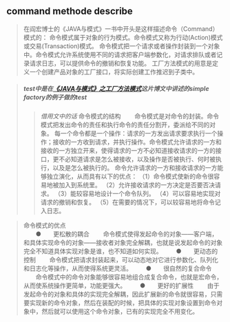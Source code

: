 
## command methode describe
>在阎宏博士的《JAVA与模式》一书中开头是这样描述命令（Command）模式的：
命令模式属于对象的行为模式。命令模式又称为行动(Action)模式或交易(Transaction)模式。
命令模式把一个请求或者操作封装到一个对象中。命令模式允许系统使用不同的请求把客户端参数化，对请求排队或者记录请求日志，可以提供命令的撤销和恢复功能。
工厂方法模式的用意是定义一个创建产品对象的工厂接口，将实际创建工作推迟到子类中。

>##### test中是在[《JAVA与模式》之工厂方法模式](http://www.cnblogs.com/java-my-life/archive/2012/03/25/2416227.html/)这片博文中讲述的simple factory的例子做的test
>>  *借用文中的话*
命令模式的结构
　　命令模式是对命令的封装。命令模式把发出命令的责任和执行命令的责任分割开，委派给不同的对象。
每一个命令都是一个操作：请求的一方发出请求要求执行一个操作；接收的一方收到请求，并执行操作。命令模式允许请求的一方和接收的一方独立开来，使得请求的一方不必知道接收请求的一方的接口，更不必知道请求是怎么被接收，以及操作是否被执行、何时被执行，以及是怎么被执行的。
命令允许请求的一方和接收请求的一方能够独立演化，从而具有以下的优点：
（1）命令模式使新的命令很容易地被加入到系统里。
（2）允许接收请求的一方决定是否要否决请求。
（3）能较容易地设计一个命令队列。
（4）可以容易地实现对请求的撤销和恢复。
（5）在需要的情况下，可以较容易地将命令记入日志。

>命令模式的优点  
　　●　　更松散的耦合
　　命令模式使得发起命令的对象——客户端，和具体实现命令的对象——接收者对象完全解耦，也就是说发起命令的对象完全不知道具体实现对象是谁，也不知道如何实现。
　　●　　更动态的控制
　　命令模式把请求封装起来，可以动态地对它进行参数化、队列化和日志化等操作，从而使得系统更灵活。
　　●　　很自然的复合命令
　　命令模式中的命令对象能够很容易地组合成复合命令，也就是宏命令，从而使系统操作更简单，功能更强大。
　　●　　更好的扩展性
　　由于发起命令的对象和具体的实现完全解耦，因此扩展新的命令就很容易，只需要实现新的命令对象，然后在装配的时候，把具体的实现对象设置到命令对象中，然后就可以使用这个命令对象，已有的实现完全不用变化。